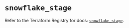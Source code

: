 # `snowflake_stage`

Refer to the Terraform Registry for docs: [`snowflake_stage`](https://registry.terraform.io/providers/snowflake-labs/snowflake/0.100.0/docs/resources/stage).
